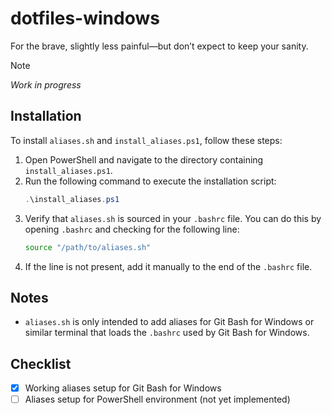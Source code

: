 # dotfiles-windows

For the brave, slightly less painful—but don’t expect to keep your sanity.

> [!NOTE]
> _Work in progress_

## Installation

To install `aliases.sh` and `install_aliases.ps1`, follow these steps:

1. Open PowerShell and navigate to the directory containing `install_aliases.ps1`.
2. Run the following command to execute the installation script:
   ```powershell
   .\install_aliases.ps1
   ```
3. Verify that `aliases.sh` is sourced in your `.bashrc` file. You can do this by opening `.bashrc` and checking for the following line:
   ```bash
   source "/path/to/aliases.sh"
   ```
4. If the line is not present, add it manually to the end of the `.bashrc` file.

## Notes

- `aliases.sh` is only intended to add aliases for Git Bash for Windows or similar terminal that loads the `.bashrc` used by Git Bash for Windows.

## Checklist

- [x] Working aliases setup for Git Bash for Windows
- [ ] Aliases setup for PowerShell environment (not yet implemented)
